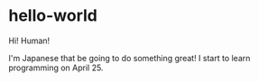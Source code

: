 # hello-world

Hi! Human!

I'm Japanese that be going to do something great!
I start to learn programming on April 25.
